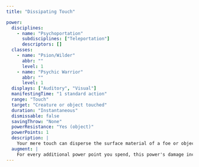 ```yaml
---
title: "Dissipating Touch"

power:
  disciplines:
    - name: "Psychoportation"
      subdisciplines: ["Teleportation"]
      descriptors: []
  classes:
    - name: "Psion/Wilder"
      abbr: ""
      level: 1
    - name: "Psychic Warrior"
      abbr: ""
      level: 1
  displays: ["Auditory", "Visual"]
  manifestingTime: "1 standard action"
  range: "Touch"
  target: "Creature or object touched"
  duration: "Instantaneous"
  dismissable: false
  savingThrow: "None"
  powerResistance: "Yes (object)"
  powerPoints: 1
  description: |
    Your mere touch can disperse the surface material of a foe or object, sending a tiny portion of it far away. This effect is disruptive; thus, your successful melee touch attack deals 1d6 points of damage.
  augment: |
    For every additional power point you spend, this power's damage increases by 1d6 points.
---
```

